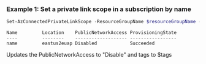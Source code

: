 ### Example 1: Set a private link scope in a subscription by name
```powershell
Set-AzConnectedPrivateLinkScope -ResourceGroupName $resourceGroupName -ScopeName $scopeName -PublicNetworkAccess "Disabled" -Tag $tags -Location $location
```

```output
Name         Location    PublicNetworkAccess ProvisioningState
----         --------    ------------------- -----------------
name         eastus2euap Disabled            Succeeded         
```

Updates the PublicNetworkAccess to "Disable" and tags to $tags
